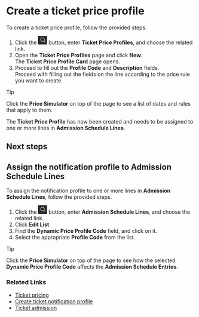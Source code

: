 # Create a ticket price profile

To create a ticket price profile, follow the provided steps.

1. Click the ![Lightbulb that opens the Tell Me feature](../../../images/Icons/Lightbulb_icon.png "Tell Me what you want to do") button, enter **Ticket Price Profiles**, and choose the related link.
2. Open the **Ticket Price Profiles** page and click **New**.       
    The **Ticket Price Profile Card** page opens.
3. Proceed to fill out the **Profile Code** and **Description** fields.        
    Proceed with filling out the fields on the line according to the price rule you want to create.

> [!Tip]
> Click the **Price Simulator** on top of the page to see a list of dates and rules that apply to them.

The **Ticket Price Profile** has now been created and needs to be assigned to one or more lines in **Admission Schedule Lines**.

## Next steps

## Assign the notification profile to Admission Schedule Lines

To assign the notification profile to one or more lines in **Admission Schedule Lines**, follow the provided steps.

1. Click the ![Lightbulb that opens the Tell Me feature](../../../images/Icons/Lightbulb_icon.png "Tell Me what you want to do") button, enter **Admission Schedule Lines**, and choose the related link.
2. Click **Edit List**.
3. Find the **Dynamic Price Profile Code** field, and click on it.
4. Select the appropriate **Profile Code** from the list.

> [!Tip]
> Click the **Price Simulator** on top of the page to see how the selected **Dynamic Price Profile Code** affects the **Admission Schedule Entries**.

### Related Links

- [Ticket pricing](../explanation/TicketPricing.md)
- [Create ticket notification profile](CreateNotificationProfile.md)
- [Ticket admission](../explanation/admission.md)
